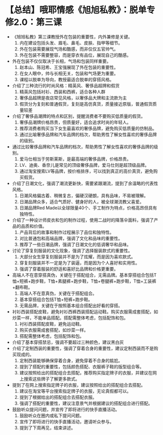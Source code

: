 # 【总结】哦耶情感《旭旭私教》：脱单专修2.0：第三课

-   《旭旭私教》第三课教授外在包装的重要性，内外兼修是关键。
    1.  内在建设包括头发、眉毛、鼻毛、皮肤、指甲等细节。
    2.  外在包装需要展现气场和酷感，而非仅仅五官帅气。
    3.  外在包装不需要整容，而是穿衣有品位，展现自己的酷感。
-   外在包装不仅仅取决于长相，气场和包装同样重要。
    1.  赵本山、陈冠希、王宝强展现了外在包装的重要性。
    2.  在女人眼中，帅与长相无关，包装和气场更为重要。
    3.  课程以脱单为导向，教授最适合脱单的穿搭风格。
-   介绍了三种流行的时尚风格：精英风、奢侈品超牌和假货
    1.  精英风包括衬衫、西装和西裤，适合各种人群
    2.  奢侈品超牌是夜店常见风格，以奢侈品大牌和主流款为主
    3.  假货分为复刻和普通假货，复刻是高仿真货，质量接近原版，普通假货质量较差
-   介绍了奢侈品潮牌的特点和区别，提醒消费者不要购买低质量的假货。
    1.  奢侈品潮牌价格昂贵，但质量好，适合追求时尚的年轻人。
    2.  推荐消费者购买当下女生最喜欢的奢侈品牌，避免购买低质量的仿制品。
    3.  通过比喻奢侈品牌和汽车品牌的档次，帮助男性了解女性喜欢的奢侈品牌的级别。
-   通过比较奢侈品牌和汽车品牌的档次，帮助男性了解女性喜欢的奢侈品牌的级别。
    1.  爱马仕相当于劳斯莱斯，是最高端的奢侈品牌，价格昂贵。
    2.  LV、迪奥、香奈儿是常见的顶级奢侈品牌，爱马仕则是超顶级品牌。
    3.  通过淘宝搜索LV等品牌，按价格排序，可以找到真正的高价真货，避免购买假货。
-   介绍了日潮文化，强调了潮流更新快，需要紧跟潮流，提到了余温略的代表性风格。
    1.  日潮风格偏古着、稍微复古，偏硬汉硬朗，具有品味，不易被理解。
    2.  日潮品牌众多，适合气质好、健身好的人，被全球潮流教父喜爱。
    3.  日潮品牌Red Made以全球限量40个、手工制作为特点，价格高昂但具有独特性。
-   介绍了一种设计师皮衣和包的制作过程，使用二战时的降落伞面料，强调了产品的品质和价值。
    1.  产品背后的故事和制作过程展示了品位和独特性。
    2.  对比普通包和高端品牌，强调了文化和品味的重要性。
    3.  推荐了一些日潮品牌，强调了日潮文化的低调奢华和品味。
-   讨论了穿复刻服装的文化现象，强调了选择服装款式的重要性。
    1.  大部分女生穿复刻服装并不是为了炫耀，而是因为喜欢款式。
    2.  穿复刻服装并不一定是为了装逼，而是因为个人喜好和实用性。
    3.  强调了穿着服装的舒适和喜好比品牌和价格更重要。
-   高端人不在意穿搭真伪，关键在于搭配组合，无需品牌。基本穿搭组合包括T恤+短裤+跑步鞋，T恤+素腿裤+跑步鞋，T恤+卷腿裤+跑步鞋，T恤+工装裤+翻布鞋。
    1.  高端人不在意真伪，关键在于搭配组合。
    2.  基本穿搭组合包括T恤+短裤+跑步鞋。
    3.  无需品牌，关键在于按照基本组合搭配出好看的穿搭。
-   衬衫西装搭配皮鞋，避免衬衫西裤西装搭配运动鞋。购买衣服需成套搭配，如炒菜一样，不能单品搭配。搭配需整体考虑，包括配饰和包。
    1.  衬衫西装搭配皮鞋，避免运动鞋。
    2.  购买衣服需成套搭配，如炒菜一样。
    3.  搭配需整体考虑，包括配饰和包。
-   介绍了基本穿搭禁忌，强调不要超过三种颜色，建议黑白灰
-   介绍了定制西装的重要性，强调了穿着合身的重要性，建议定制西装而不是购买现成的。
    1.  定制西装能够确保穿着合身，避免穿着不合身的尴尬。
    2.  提到了搭配的重要性，包括颜色搭配、衣服裤子鞋的版型组合等。
    3.  建议按照给出的搭配组合去搭配，推荐购买指定牌子的衣服，并建议在网上搜索这些牌子了解更多款式。
-   提到了在网上搜索指定牌子的衣服，建议按照给出的搭配组合去搭配。
    1.  建议在淘宝等平台搜索指定牌子的衣服，无论真假都可以。
    2.  提到了根据给出的搭配组合去搭配衣服。
    3.  强调了搭配的重要性，建议注意景气并根据建议的搭配组合进行搭配。
-   鼓励听众提问问题，并宣传了即将进行的快手直播活动。
    1.  鼓励听众在圈内或私下提问问题。
    2.  宣传了即将进行的快手直播活动，邀请听众参与。
    3.  提到了下周再见，结束讲述。